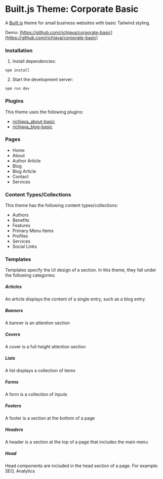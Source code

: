 # Built.js Theme: Corporate Basic

A [Built.js](https://builtjs.com) theme for small business websites with basic Tailwind styling.

Demo: [https://github.com/richjava/corporate-basic](https://github.com/richjava/corporate-basic)

### Installation
1. Install dependencies:
```
npm install
```
2. Start the development server:
```
npm run dev
```

### Plugins
This theme uses the following plugins:
- [richjava_about-basic](https://github.com/richjava/about-basic)
- [richjava_blog-basic](https://github.com/richjava/blog-basic)

### Pages
- Home
- About
- Author Article
- Blog
- Blog Article
- Contact
- Services

### Content Types/Collections
This theme has the following content types/collections:
- Authors
- Benefits
- Features
- Primary Menu Items
- Profiles
- Services
- Social Links

### Templates
Templates specify the UI design of a section. In this theme, they fall under the following categories:
##### Articles
An article displays the content of a single entry, such as a blog entry.
##### Banners
A banner is an attention section
##### Covers
A cover is a full height attention section
##### Lists
A list displays a collection of items
##### Forms
A form is a collection of inputs
##### Footers
A footer is a section at the bottom of a page
##### Headers
A header is a section at the top of a page that includes the main menu
##### Head
Head components are included in the head section of a page. For example: SEO, Analytics
